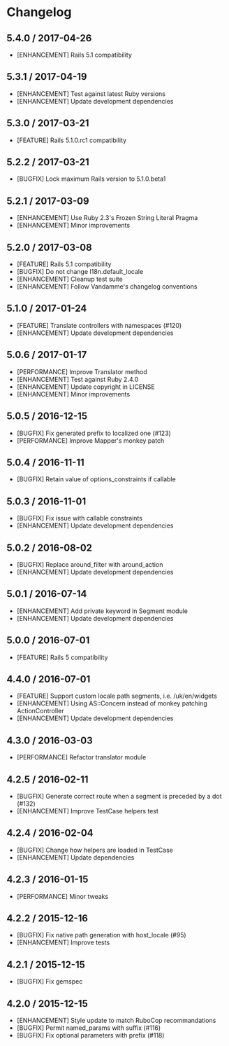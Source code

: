 # Changelog

## 5.4.0 / 2017-04-26

* [ENHANCEMENT] Rails 5.1 compatibility

## 5.3.1 / 2017-04-19

* [ENHANCEMENT] Test against latest Ruby versions
* [ENHANCEMENT] Update development dependencies

## 5.3.0 / 2017-03-21

* [FEATURE] Rails 5.1.0.rc1 compatibility

## 5.2.2 / 2017-03-21

* [BUGFIX] Lock maximum Rails version to 5.1.0.beta1

## 5.2.1 / 2017-03-09

* [ENHANCEMENT] Use Ruby 2.3's Frozen String Literal Pragma
* [ENHANCEMENT] Minor improvements

## 5.2.0 / 2017-03-08

* [FEATURE] Rails 5.1 compatibility
* [BUGFIX] Do not change I18n.default_locale
* [ENHANCEMENT] Cleanup test suite
* [ENHANCEMENT] Follow Vandamme's changelog conventions

## 5.1.0 / 2017-01-24

* [FEATURE] Translate controllers with namespaces (#120)
* [ENHANCEMENT] Update development dependencies

## 5.0.6 / 2017-01-17

* [PERFORMANCE] Improve Translator method
* [ENHANCEMENT] Test against Ruby 2.4.0
* [ENHANCEMENT] Update copyright in LICENSE
* [ENHANCEMENT] Minor improvements

## 5.0.5 / 2016-12-15

* [BUGFIX] Fix generated prefix to localized one (#123)
* [PERFORMANCE] Improve Mapper's monkey patch

## 5.0.4 / 2016-11-11

* [BUGFIX] Retain value of options_constraints if callable

## 5.0.3 / 2016-11-01

* [BUGFIX] Fix issue with callable constraints
* [ENHANCEMENT] Update development dependencies

## 5.0.2 / 2016-08-02

* [BUGFIX] Replace around_filter with around_action
* [ENHANCEMENT] Update development dependencies

## 5.0.1 / 2016-07-14

* [ENHANCEMENT] Add private keyword in Segment module
* [ENHANCEMENT] Update development dependencies

## 5.0.0 / 2016-07-01

* [FEATURE] Rails 5 compatibility

## 4.4.0 / 2016-07-01

* [FEATURE] Support custom locale path segments, i.e. /uk/en/widgets
* [ENHANCEMENT] Using AS::Concern instead of monkey patching ActionController
* [ENHANCEMENT] Update development dependencies

## 4.3.0 / 2016-03-03

* [PERFORMANCE] Refactor translator module

## 4.2.5 / 2016-02-11

* [BUGFIX] Generate correct route when a segment is preceded by a dot (#132)
* [ENHANCEMENT] Improve TestCase helpers test

## 4.2.4 / 2016-02-04

* [BUGFIX] Change how helpers are loaded in TestCase
* [ENHANCEMENT] Update dependencies

## 4.2.3 / 2016-01-15

* [PERFORMANCE] Minor tweaks

## 4.2.2 / 2015-12-16

* [BUGFIX] Fix native path generation with host_locale (#95)
* [ENHANCEMENT] Improve tests

## 4.2.1 / 2015-12-15

* [BUGFIX] Fix gemspec

## 4.2.0 / 2015-12-15

* [ENHANCEMENT] Style update to match RuboCop recommandations
* [BUGFIX] Permit named_params with suffix (#116)
* [BUGFIX] Fix optional parameters with prefix (#118)
